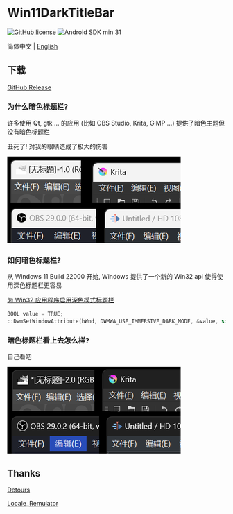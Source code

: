 # Win11DarkTitleBar

[![GitHub license](https://img.shields.io/github/license/duzhaokun123/Win11DarkTitleBar?style=flat-square)](https://github.com/duzhaokun123/Win11DarkTitleBar/blob/main/LICENSE)
![Android SDK min 31](https://img.shields.io/badge/Windows-11-blue?style=flat-square&logo=windows11)

简体中文 | [English](README.md)

## 下载

[GitHub Release](https://github.com/duzhaokun123/Win11DarkTitleBar/releases)

### 为什么暗色标题栏?

许多使用 Qt, gtk ... 的应用 (比如 OBS Studio, Krita, GIMP ...) 提供了暗色主题但没有暗色标题栏

丑死了! 对我的眼睛造成了极大的伤害

![so light](arts/light.png)

### 如何暗色标题栏?

从 Windows 11 Build 22000 开始, Windows 提供了一个新的 Win32 api 使得使用深色标题栏更容易

[为 Win32 应用程序启用深色模式标题栏](https://learn.microsoft.com/zh-cn/windows/apps/desktop/modernize/apply-windows-themes#enable-a-dark-mode-title-bar-for-win32-applications)

```c++
BOOL value = TRUE;
::DwmSetWindowAttribute(hWnd, DWMWA_USE_IMMERSIVE_DARK_MODE, &value, sizeof(value));
```

### 暗色标题栏看上去怎么样?

自己看吧

![so dark](arts/dark.png)

## Thanks

[Detours](https://github.com/microsoft/Detours)

[Locale_Remulator](https://github.com/InWILL/Locale_Remulator)